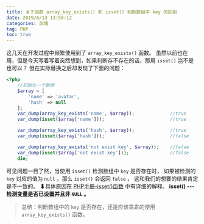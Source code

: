 ```yaml
---
title: 关于函数 array_key_exists() 和 isset() 判断数组中 key 的区别
date: 2019/6/13 13:50:12
categories: 后端
tag: PHP
toc: true
---
```


这几天在开发过程中频繁使用到了 `array_key_exists()` 函数。
虽然以前也在用，但是今天写着写着突然想到，如果判断存不存在的话，那用 `isset()` 岂不是也可以？
但在实际替换之后却发现了下面的问题：

```php
<?php
    //初始化一个数组
    $array = [
        'name' => 'avatar',
        'hash' => null
    ];
    var_dump(array_key_exists('name', $array));             //true
    var_dump(isset($array['name']));                        //true

    var_dump(array_key_exists('hash', $array));             //true
    var_dump(isset($array['hash']));                        //false

    var_dump(array_key_exists('not exist key', $array));    //false
    var_dump(isset($array['not exist key']));               //false
    die;
```
可见问题一目了然，当使用 `isset()` 检测数组中 `key` 是否存在时，
如果被检测的 `key` 对应的值为 `null` ，那么 `isset()` 会返回 `false` ，
这和我们的想要的结果肯定是不一致的。
⬇具体原因在 [PHP手册-isset()函数](https://www.php.net/manual/zh/function.isset.php) 中有详细的解释。
**isset() --- 检测变量是否已设置并且非 `NULL` 。**

> 总结：判断数组中的 `key` 是否存在，还是应该乖乖的使用 `array_key_exists()` 函数。

